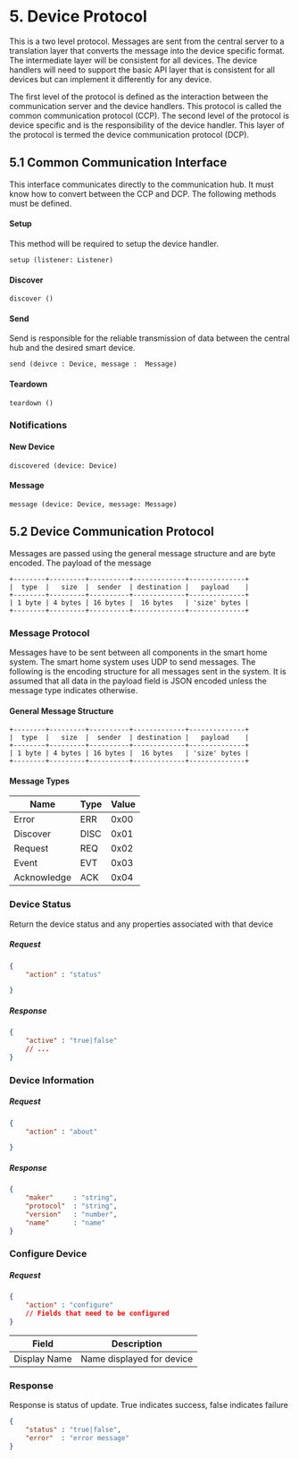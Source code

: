 # 5. Device Protocol

This is a two level protocol. Messages are sent from the central server to a translation layer
that converts the message into the device specific format. The intermediate layer will be
consistent for all devices. The device handlers will need to support the basic API layer
that is consistent for all devices but can implement it differently for any device.

The first level of the protocol is defined as the interaction between the communication server
and the device handlers. This protocol is called the common communication protocol (CCP). The
second level of the protocol is device specific and is the responsibility of the device handler.
This layer of the protocol is termed the device communication protocol (DCP). 

## 5.1 Common Communication Interface

This interface communicates directly to the communication hub. It must know how to convert
between the CCP and DCP. The following methods must be defined.

#### Setup

This method will be required to setup the device handler.

```
setup (listener: Listener)
```

#### Discover

```
discover ()
```

#### Send

Send is responsible for the reliable transmission of data between the central hub and the
desired smart device.

```
send (deivce : Device, message :  Message)
```


#### Teardown

```
teardown ()
```


### Notifications


#### New Device

```
discovered (device: Device)
```


#### Message

```
message (device: Device, message: Message)
```


## 5.2 Device Communication Protocol

Messages are passed using the general message structure and are byte encoded. The payload
of the message

```
+--------+---------+----------+-------------+--------------+
|  type  |   size  |  sender  | destination |   payload    |
+--------+---------+----------+-------------+--------------+
| 1 byte | 4 bytes | 16 bytes |  16 bytes   | 'size' bytes |
+--------+---------+----------+-------------+--------------+
```

### Message Protocol

Messages have to be sent between all components in the smart home system. The smart home system
uses UDP to send messages. The following is the encoding structure for all messages
sent in the system. It is assumed that all data in the payload field is JSON encoded unless the
message type indicates otherwise.

#### General Message Structure

```
+--------+---------+----------+-------------+--------------+
|  type  |   size  |  sender  | destination |   payload    |
+--------+---------+----------+-------------+--------------+
| 1 byte | 4 bytes | 16 bytes |  16 bytes   | 'size' bytes |
+--------+---------+----------+-------------+--------------+
```

#### Message Types

| Name        | Type  | Value |
| -----       | ----- | ----- |
| Error       | ERR   | 0x00  |
| Discover    | DISC  | 0x01  |
| Request     | REQ   | 0x02  |
| Event       | EVT   | 0x03  |
| Acknowledge | ACK   | 0x04  |


### Device Status

Return the device status and any properties associated with that device

##### Request

```json
{
    "action" : "status"

}
```

##### Response

```json
{
    "active" : "true|false"
    // ...
}
```

### Device Information

##### Request

```json
{
    "action" : "about"

}
```


##### Response


```json
{
    "maker"     : "string",
    "protocol"  : "string",
    "version"   : "number",
    "name"      : "name"
}
```

### Configure Device

##### Request

```json
{
    "action" : "configure"
    // Fields that need to be configured
}
```

| Field        | Description               |
| -----        | -----------               |
| Display Name | Name displayed for device |


### Response

Response is status of update. True indicates success, false indicates failure

```json
{
    "status" : "true|false",
    "error"  : "error message"
}
```


